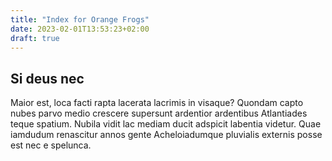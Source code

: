 ```yaml
---
title: "Index for Orange Frogs"
date: 2023-02-01T13:53:23+02:00
draft: true
---
```


## Si deus nec

Maior est, loca facti rapta lacerata lacrimis in visaque? Quondam capto nubes
parvo medio crescere supersunt ardentior ardentibus Atlantiades teque spatium.
Nubila vidit lac mediam ducit adspicit labentia videtur. Quae iamdudum
renascitur annos gente Acheloiadumque pluvialis externis posse est nec e
spelunca.